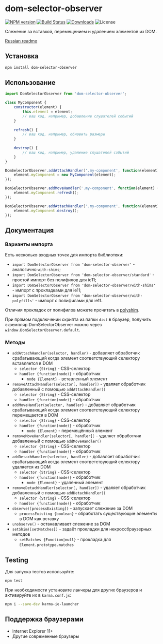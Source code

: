 # dom-selector-observer

[![NPM version](http://img.shields.io/npm/v/dom-selector-observer.svg?style=flat)](https://www.npmjs.org/package/dom-selector-observer)
[![Build Status](https://img.shields.io/travis/paulzi/dom-selector-observer/master.svg)](https://travis-ci.org/paulzi/dom-selector-observer)
[![Downloads](https://img.shields.io/npm/dt/dom-selector-observer.svg)](https://www.npmjs.org/package/dom-selector-observer)
![License](https://img.shields.io/npm/l/dom-selector-observer.svg)

Слежение за вставкой, перемещением и удалением элементов из DOM.

[Russian readme](https://github.com/paulzi/dom-selector-observer/blob/master/README.ru.md)

## Установка

```sh
npm install dom-selector-observer
```

## Использование

```javascript
import DomSelectorObserver from 'dom-selector-observer';

class MyComponent {
    constructor(element) {
        this.element = element;
        // ваш код, например, добавление слушателей событий
    }
    
    refresh() {
        // ваш код, например, обновить размеры
    }
    
    destroy() {
        // ваш код, например, удаление слушателей событий
    }
}

DomSelectorObserver.addAttachHandler('.my-component', function(element) {
    element.myComponent = new MyComponent(element);
});

DomSelectorObserver.addMoveHandler('.my-component', function(element) {
    element.myComponent.refresh();
});

DomSelectorObserver.addAttachHandler('.my-component', function(element) {
    element.myComponent.destroy();
});
```

## Документация

### Варианты импорта

Есть несколько входных точек для импорта библиотеки:

- `import DomSelectorObserver from 'dom-selector-observer'` - аналогично `with-shims`;
- `import DomSelectorObserver from 'dom-selector-observer/standard'` - простой импорт без полифилов для ie11;
- `import DomSelectorObserver from 'dom-selector-observer/with-shims'` - импорт с прокладками для ie11;
- `import DomSelectorObserver from 'dom-selector-observer/with-polyfills'` - импорт с полифилами для ie11.

Отличия прокладок от полифилов можете прочитать в [polyshim](https://github.com/paulzi/polyshim/).

При прямом подключении скрипта из папки `dist` в браузер, получить экземпляр DomSelectorObserver можно через `window.DomSelectorObserver.default`.

### Методы

- `addAttachHandler(selector, handler)` - добавляет обработчик срабатывающий когда элемент соответствующий селектору вставляется в DOM
    - `selector {String}` - CSS-селектор
    - `handler {function(node)}` - обработчик
        - `node {Element}` - вставленный элемент
- `removeAttachHandler(selector[, handler])` - удаляет обработчик добавленный с помощью `addAttachHandler()`
    - `selector {String}` - CSS-селектор
    - `handler {function(node)}` - обработчик
- `addMoveHandler(selector, handler)` - добавляет обработчик срабатывающий когда элемент соответствующий селектору перемещается в DOM
    - `selector {String}` - CSS-селектор
    - `handler {function(node)}` - обработчик
        - `node {Element}` - перемещённый элемент
- `removeMoveHandler(selector[, handler])` - удаляет обработчик добавленный с помощью `addMoveHandler()`
    - `selector {String}` - CSS-селектор
    - `handler {function(node)}` - обработчик
- `addDetachHandler(selector, handler)` - добавляет обработчик срабатывающий когда элемент соответствующий селектору удаляется из DOM
    - `selector {String}` - CSS-селектор
    - `handler {function(node)}` - обработчик
        - `node {Element}` - удалённый элемент
- `removeDetachHandler(selector[, handler])` - удаляет обработчик добавленный с помощью `addDetachHandler()`
    - `selector {String}` - CSS-селектор
    - `handler {function(node)}` - обработчик
- `observe([processExisting])` - запускает слежение за DOM
    - `processExisting {boolean}` - обработать существующие элементы в DOM как вставку
- `unobserve()` - останавливает слежение за DOM
- `setShim([setMatches])` - задаёт прокладки для некроссбраузерных методов
    - `setMatches {Function|null}` - прокладка для `Element.prototype.matches`

## Testing

Для запуска тестов используйте:

```sh
npm test
```

При необходимости установите ланчеры для других браузеров и активируйте их в `karma.conf.js`:

```sh
npm i --save-dev karma-ie-launcher
```

## Поддержка браузерами

- Internet Explorer 11+
- Другие современные браузеры
